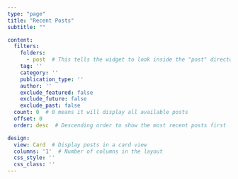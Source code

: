 ```yaml
---
type: "page"
title: "Recent Posts"
subtitle: ""

content:
  filters:
    folders:
      - post  # This tells the widget to look inside the "post" directory
    tag: ''
    category: ''
    publication_type: ''
    author: ''
    exclude_featured: false
    exclude_future: false
    exclude_past: false
  count: 0  # 0 means it will display all available posts
  offset: 0
  order: desc  # Descending order to show the most recent posts first

design:
  view: Card  # Display posts in a card view
  columns: '1'  # Number of columns in the layout
  css_style: ''
  css_class: ''
---
```

